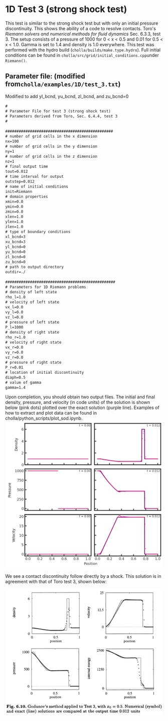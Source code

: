 # 1D Test 3 (strong shock test)
This test is similar to the strong shock test but with only an initial pressure discontinuity. This shows the ability of a code to resolve contacts. Toro's *Riemann solvers and numerical methods for fluid dynamics* Sec. 6.3.3, test 3. The setup consists of a pressure of 1000 for 0 \< x \< 0.5 and 0.01 for 0.5 \< x \< 1.0. Gamma is set to 1.4 and density is 1.0 everywhere. This test was performed with the hydro build (`cholla/builds/make.type.hydro`). Full initial conditions can be found in `cholla/src/grid/initial_conditions.cpp`under `Riemann()`. 

## Parameter file: (modified from`cholla/examples/1D/test_3.txt`)
Modified to add yl_bcnd, yu_bcnd, zl_bcnd, and zu_bcnd=0
```
#
# Parameter File for test 3 (strong shock test)
# Parameters derived from Toro, Sec. 6.4.4, test 3
#

################################################
# number of grid cells in the x dimension
nx=100
# number of grid cells in the y dimension
ny=1
# number of grid cells in the z dimension
nz=1
# final output time
tout=0.012
# time interval for output
outstep=0.012
# name of initial conditions
init=Riemann
# domain properties
xmin=0.0
ymin=0.0
zmin=0.0
xlen=1.0
ylen=1.0
zlen=1.0
# type of boundary conditions
xl_bcnd=3
xu_bcnd=3
yl_bcnd=0
yu_bcnd=0
zl_bcnd=0
zu_bcnd=0
# path to output directory
outdir=./

#################################################
# Parameters for 1D Riemann problems
# density of left state
rho_l=1.0
# velocity of left state
vx_l=0.0
vy_l=0.0
vz_l=0.0
# pressure of left state
P_l=1000
# density of right state
rho_r=1.0
# velocity of right state
vx_r=0.0
vy_r=0.0
vz_r=0.0
# pressure of right state
P_r=0.01
# location of initial discontinuity
diaph=0.5
# value of gamma
gamma=1.4
```
Upon completion, you should obtain two output files. The initial and final density, pressure, and velocity (in code units) of the solution is shown below (pink dots) plotted over the exact solution (purple line). Examples of how to extract and plot data can be found in cholla/python_scripts/plot_sod.ipynb.  
<img src="./images/1dtest-3_6panel_density_pressure.png" alt="Three rows of two scatter plots side by side.  The first row shows density vs x position, with the leftmost plot showing the initial and the rightmost the final. The second and third rows are the same for pressure and velocity, respectively. In all rows, the first plot has the text 't = 0.00' in the upper right corner while the second plot has the text 't = 0.012' in the upper right corner. The plots of the first column are shown with pink dots while the plots of the second column have pink dots plotted over a purple line. In all cases, the pink dots match the shape of the purple line, albeit imperfectly. The initial density plot shows a value of 1.0 for all x. The final density plot shows a value of 1.0 gradually decrease to 0.1 by x = 0.35, where it reamins constant until x = 0.7. Here it jumps to a value of 6 before dropping back down to a value of 1. The width of the spike is around 0.1. The density remains at 1 for the remainder of the grid. The intial pressure plot shows a value of 1000 for x between 0.0 and 0.5 and a value of 0.01 elsewhere. The final pressure plot shows a value of 1000 gradually decrease to 450 by x = 0.35. Here it remains approximately constant until x = 0.8 where it drops discontinuously to a value approaching zero. The initial velocity plot shows a value of 0.0 for all x. The final velocity plos shows a value of 0 from x = 0.0 to x = 0.05. It then increases to approximately 20 by x = 0.35, where it remains constant until x = 0.8, where it drops back to zero." width="1200" />  

We see a contact discontinuity follow directly by a shock. This solution is in agreement with that of Toro test 3, shown below:  
   
<img src="./images/toro2013test3.png"  width="800" /> 
